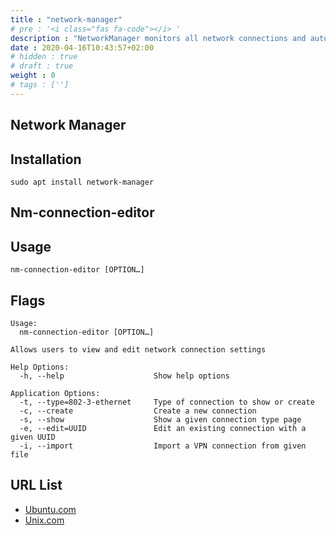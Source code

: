 ```yaml
---
title : "network-manager"
# pre : '<i class="fas fa-code"></i> '
description : "NetworkManager monitors all network connections and automatically."
date : 2020-04-16T10:43:57+02:00
# hidden : true
# draft : true
weight : 0
# tags : ['']
---
```


## Network Manager

## Installation

```plain
sudo apt install network-manager
```

## Nm-connection-editor

## Usage

```plain
nm-connection-editor [OPTION…]
```

## Flags

```plain
Usage:
  nm-connection-editor [OPTION…]

Allows users to view and edit network connection settings

Help Options:
  -h, --help                    Show help options

Application Options:
  -t, --type=802-3-ethernet     Type of connection to show or create
  -c, --create                  Create a new connection
  -s, --show                    Show a given connection type page
  -e, --edit=UUID               Edit an existing connection with a given UUID
  -i, --import                  Import a VPN connection from given file
```

## URL List

- [Ubuntu.com](https://help.ubuntu.com/community/NetworkManager)
- [Unix.com](https://www.unix.com/man-page/centos/1/nm-connection-editor/)
